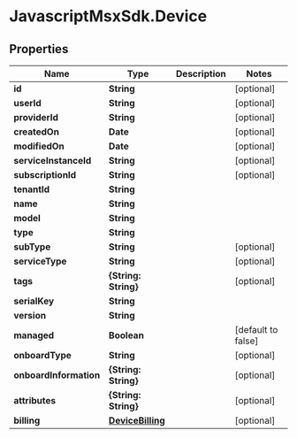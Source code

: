 # JavascriptMsxSdk.Device

## Properties

Name | Type | Description | Notes
------------ | ------------- | ------------- | -------------
**id** | **String** |  | [optional] 
**userId** | **String** |  | [optional] 
**providerId** | **String** |  | [optional] 
**createdOn** | **Date** |  | [optional] 
**modifiedOn** | **Date** |  | [optional] 
**serviceInstanceId** | **String** |  | [optional] 
**subscriptionId** | **String** |  | [optional] 
**tenantId** | **String** |  | 
**name** | **String** |  | 
**model** | **String** |  | 
**type** | **String** |  | 
**subType** | **String** |  | [optional] 
**serviceType** | **String** |  | [optional] 
**tags** | **{String: String}** |  | [optional] 
**serialKey** | **String** |  | 
**version** | **String** |  | 
**managed** | **Boolean** |  | [default to false]
**onboardType** | **String** |  | [optional] 
**onboardInformation** | **{String: String}** |  | [optional] 
**attributes** | **{String: String}** |  | [optional] 
**billing** | [**DeviceBilling**](DeviceBilling.md) |  | [optional] 


